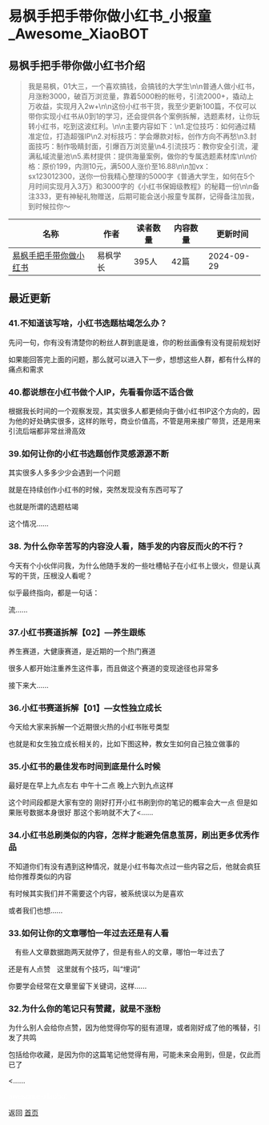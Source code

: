 # 易枫手把手带你做小红书_小报童_Awesome_XiaoBOT

## 易枫手把手带你做小红书介绍
> 我是易枫，01大三，一个喜欢搞钱，会搞钱的大学生\n\n普通人做小红书，月涨粉3000，破百万浏览量，靠着5000粉的帐号，引流2000+，撬动上万收益，实现月入2w+\n\n这份小红书干货，我至少更新100篇，不仅可以带你实现小红书从0到1的学习，还会提供各个案例拆解，选题素材，让你玩转小红书，吃到这波红利。\n\n主要内容如下：\n1.定位技巧：如何通过精准定位，打造超强IP\n2.对标技巧：学会爆款对标，创作方向不再愁\n3.封面技巧：制作吸睛封面，引爆百万浏览量\n4.引流技巧：教你安全引流，灌满私域流量池\n5.素材提供：提供海量案例，做你的专属选题素材库\n\n价格：原价199，内测10元，满500人涨价至16.88\n\n加vx：sx123012300，送你一份我精心整理的5000字《普通大学生，如何在5个月时间实现月入3万》和3000字的《小红书保姆级教程》的秘籍一份\n\n备注333，更有神秘礼物赠送，后期可能会送小报童专属群，记得备注加我，到时候拉你～  
  


|名称|作者|读者数量|内容数量|更新时间|
|---|---|---|---|---|
|[易枫手把手带你做小红书](https://xiaobot.net/p/sx123012300?refer=9c3f1c95-a052-465a-9902-f6d75080262a)|易枫学长|395人|42篇|2024-09-29|

## 最近更新
### 41.不知道该写啥，小红书选题枯竭怎么办？

先问一句，你有没有清楚你的粉丝人群到底是谁，你的粉丝画像有没有提前规划好

如果能回答完上面的问题，那么就可以进入下一步，想想这些人群，都有什么样的痛点和需求

### 40.都说想在小红书做个人IP，先看看你适不适合做

根据我长时间的一个观察发现，其实很多人都更倾向于做小红书IP这个方向的，因为他的好处确实很多，这样的账号，商业价值高，不管是用来接广带货，还是用来引流后端都非常丝滑高效

### 39.如何让你的小红书选题创作灵感源源不断

其实很多人多多少少会遇到一个问题

就是在持续创作小红书的时候，突然发现没有东西可写了

也就是所谓的选题枯竭

这个情况......

### 38\. 为什么你辛苦写的内容没人看，随手发的内容反而火的不行？

今天有个小伙伴问我，为什么他随手发的一些吐槽帖子在小红书上很火，但是认真写的干货，压根没人看呢？

似乎最终指向，都是一句话：

流......

### 37.小红书赛道拆解【02】—养生跟练

养生赛道，大‮康健‬赛道，是‮期近‬的一个‮门热‬赛道

很多人都‮始开‬注重养生这件事，而‮做且‬这个赛‮的道‬变现途径‮非也‬常多

接下来大......

### 36.小红书赛道拆解【01】—女性独立成长

今天给大家来拆解一个近期很火热的小红书账号类型

也就是和女生独立成长相关的，比如下图这种，教女生如何自己独立做事的

### 35.小红书的最佳发布时间到底是什么时候

最好是在早上九点左右 中午十二点 晚上六到九点这样

这个时间段都是大家有空的 刚好打开小红书刷到你的笔记的概率会大一点 但是如果账号数据本身很好 那这个影响就不大了<......

### 34.小红书总刷类似的内容，怎样才能避免信息茧房，刷出更多优秀作品

不知道你们有没有遇到这种情况，就是小红书每次点过一些内容之后，他就会疯狂给你推荐类似的内容

有时候其实我们并不需要这个内容，被系统误以为是喜欢

或者我们也想......

### 33.如何让你的文章哪怕一年过去还是有人看

ㅤ有些人文章数据跑两天就停了，但是有些人的文章，哪怕一年过去了

还是有人点赞ㅤ这里就有个技巧，叫“埋词”

你要学会经常在文章里留下关键词，这样......

### 32.为什么你的笔记只有赞藏，就是不涨粉

为什么别人会给你点赞，因为他觉得你写的挺有道理，或者刚好成了他的嘴替，引发了共鸣

包括给你收藏，是因为你的这篇笔记他觉得有用，可能未来会用到，但是，仅此而已了

<......


<a href="https://github.com/Reno9527/awesome-xiaobot" style="color: white; text-decoration: none;">awesome-xiaobot</a>

返回 [首页](../README.md)
